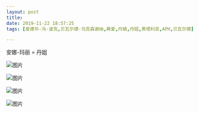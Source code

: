 ```yaml
---
layout: post
title: 
date: 2019-11-22 18:57:25
tags: [爱德华·冯·波克,贝瓦尔德·乌克森谢纳,典爱,丹娘,丹妞,黑塔利亚,APH,贝瓦尔德]

---
```

安娜-玛丽 = 丹姐


![图片](./img/ang4SjhuSGNnSGJmOE1Yb25OeWJEWWVKaU1VRXM5Q1g4YW9Bd04zaWx3czhjcHNzL211OEhRPT0.png)

![图片](./img/ang4SjhuSGNnSGJmOE1Yb25OeWJEZU9oaDVFUXlFdmVDd24vRkh2RkxkRlpXRzh0UXJRRE5nPT0.png)

![图片](./img/ang4SjhuSGNnSGJmOE1Yb25OeWJEV0s4a2cvMlovVnhpenN0WklNWVRzUVZIOGk3bWhQNDZ3PT0.png)

![图片](./img/ang4SjhuSGNnSGJmOE1Yb25OeWJEUVpXNjRWZklmUFZHOWc3SkFpc0s2TmtzUlU4QTJERkhnPT0.png)
